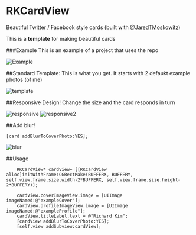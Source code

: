 RKCardView
==========
Beautiful Twitter / Facebook style cards (built with [@JaredTMoskowitz](https://twitter.com/jaredtmoskowitz))

This is a **template** for making beautiful cards

###Example
This is an example of a project that uses the repo

![Example](http://i.imgur.com/YVaSExwl.png)

##Standard Template:
This is what you get.  It starts with 2 defaukt example photos (of me)

![template](http://i.imgur.com/shA68PXl.png)

##Responsive Design!
Change the size and the card responds in turn

![responsive](http://i.imgur.com/KmG01Kql.png)
![responsive2](http://i.imgur.com/YVKSVvdl.png)

##Add blur!
```objc
[card addBlurToCoverPhoto:YES];
```
![blur](http://i.imgur.com/gA6Ahrdl.png)

##Usage
```obj-c
    RKCardView* cardView= [[RKCardView alloc]initWithFrame:CGRectMake(BUFFERX, BUFFERY, self.view.frame.size.width-2*BUFFERX, self.view.frame.size.height-2*BUFFERY)];
    
    cardView.coverImageView.image = [UIImage imageNamed:@"exampleCover"];
    cardView.profileImageView.image = [UIImage imageNamed:@"exampleProfile"];
    cardView.titleLabel.text = @"Richard Kim";
    [cardView addBlurToCoverPhoto:YES];
    [self.view addSubview:cardView];
```
